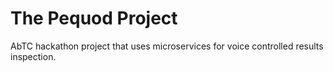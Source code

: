 # The Pequod Project

AbTC hackathon project that uses microservices for voice controlled results inspection.